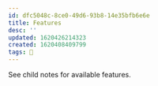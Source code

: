 ```yaml
---
id: dfc5048c-8ce0-49d6-93b8-14e35bfb6e6e
title: Features
desc: ''
updated: 1620426214323
created: 1620408409799
tags: 🎋
---
```


See child notes for available features.
